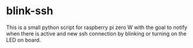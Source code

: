 # blink-ssh

This is a small python script for raspberry pi zero W with the goal to notify when there is active and new ssh connection by blinking or turning on the LED on board.
